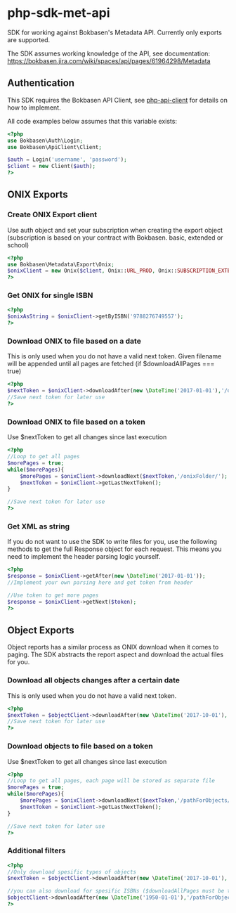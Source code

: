 # php-sdk-met-api
SDK for working against Bokbasen's Metadata API. Currently only exports are supported.

The SDK assumes working knowledge of the API, see documentation: https://bokbasen.jira.com/wiki/spaces/api/pages/61964298/Metadata


## Authentication

This SDK requires the Bokbasen API Client, see [php-api-client](https://github.com/Bokbasen/php-api-client) for details on how to implement. 

All code examples below assumes that this variable exists: 

```php
<?php
use Bokbasen\Auth\Login;
use Bokbasen\ApiClient\Client;

$auth = Login('username', 'password');
$client = new Client($auth);
?>
```

## ONIX Exports

### Create ONIX Export client

Use auth object and set your subscription when creating the export object (subscription is based on your contract with Bokbasen. basic, extended or school)

```php
<?php
use Bokbasen\Metadata\Export\Onix;
$onixClient = new Onix($client, Onix::URL_PROD, Onix::SUBSCRIPTION_EXTENDED);
?>
```

### Get ONIX for single ISBN
```php
<?php
$onixAsString = $onixClient->getByISBN('9788276749557');
?>
```

### Download ONIX to file based on a date
This is only used when you do not have a valid next token. Given filename will be appended until all pages are fetched (if $downloadAllPages === true)

```php
<?php
$nextToken = $onixClient->downloadAfter(new \DateTime('2017-01-01'),'/onixFolder/');
//Save next token for later use
?>
```

### Download ONIX to file based on a token
Use $nextToken to get all changes since last execution

```php
<?php
//Loop to get all pages
$morePages = true;
while($morePages){
	$morePages = $onixClient->downloadNext($nextToken,'/onixFolder/');
	$nextToken = $onixClient->getLastNextToken();
}

//Save next token for later use
?>
```

### Get XML as string

If you do not want to use the SDK to write files for you, use the following methods to get the full Response object for each request. This means you need to implement the header parsing logic yourself.

```php
<?php
$response = $onixClient->getAfter(new \DateTime('2017-01-01')); 
//Implement your own parsing here and get token from header

//Use token to get more pages
$response = $onixClient->getNext($token); 
?>
```

## Object Exports

Object reports has a similar process as ONIX download when it comes to paging. The SDK abstracts the report aspect and download the actual files for you.

### Download all objects changes after a certain date
This is only used when you do not have a valid next token.

```php
<?php
$nextToken = $objectClient->downloadAfter(new \DateTime('2017-10-01'),'/pathForObjects/');
//Save next token for later use
?>
```

### Download objects to file based on a token
Use $nextToken to get all changes since last execution

```php
<?php
//Loop to get all pages, each page will be stored as separate file
$morePages = true;
while($morePages){
	$morePages = $onixClient->downloadNext($nextToken,'/pathForObjects/');
	$nextToken = $onixClient->getLastNextToken();
}

//Save next token for later use
?>
```

### Additional filters
```php
<?php
//Only download spesific types of objects
$nextToken = $objectClient->downloadAfter(new \DateTime('2017-10-01'),'/pathForObjects/',[\Bokbasen\Metadata\Export\Object::OBJECT_TYPE_AUDIO_SAMPLE,\Bokbasen\Metadata\Export\Object::OBJECT_COVER_IMAGE_SMALL]);

//you can also download for spesific ISBNs ($downloadAllPages must be true for this to work, and ensure to set a old date)
$objectClient->downloadAfter(new \DateTime('1950-01-01'),'/pathForObjects/',[\Bokbasen\Metadata\Export\Object::OBJECT_TYPE_AUDIO_SAMPLE,\Bokbasen\Metadata\Export\Object::OBJECT_COVER_IMAGE_SMALL],true,['9788251824491','9788215012520']);
?>
```

